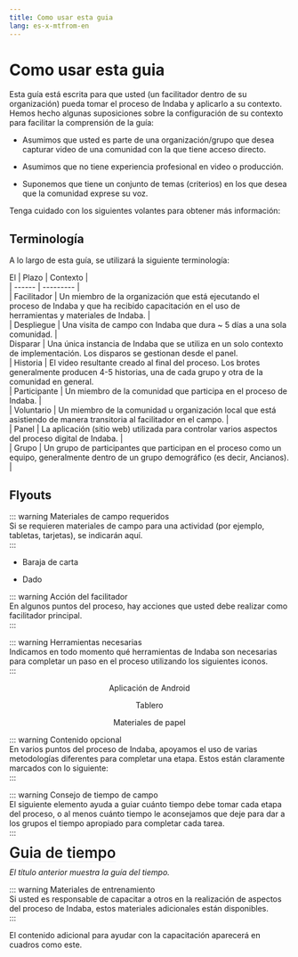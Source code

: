 ```yaml
---
title: Como usar esta guia
lang: es-x-mtfrom-en
---
```

<ReadTime/> 

<h1> Como usar esta guia </h1> 

<Leader> 

 Esta guía está escrita para que usted (un facilitador dentro de su organización) pueda tomar el proceso de Indaba y aplicarlo a su contexto. Hemos hecho algunas suposiciones sobre la configuración de su contexto para facilitar la comprensión de la guía:  

<ul><li> Asumimos que usted es parte de una organización/grupo que desea capturar video de una comunidad con la que tiene acceso directo. </li></ul> 
<ul><li> Asumimos que no tiene experiencia profesional en video o producción. </li></ul> 
<ul><li> Suponemos que tiene un conjunto de temas (criterios) en los que desea que la comunidad exprese su voz. </li></ul> 

 Tenga cuidado con los siguientes volantes para obtener más información:  

</Leader> 

<h2> Terminología </h2> 

 A lo largo de esta guía, se utilizará la siguiente terminología:  

 El | Plazo | Contexto |  
 | ------ | --------- |  
 | Facilitador | Un miembro de la organización que está ejecutando el proceso de Indaba y que ha recibido capacitación en el uso de herramientas y materiales de Indaba. |  
 | Despliegue | Una visita de campo con Indaba que dura ~ 5 días a una sola comunidad. |  
 Disparar | Una única instancia de Indaba que se utiliza en un solo contexto de implementación. Los disparos se gestionan desde el panel.  
 | Historia | El video resultante creado al final del proceso. Los brotes generalmente producen 4-5 historias, una de cada grupo y otra de la comunidad en general.  
 | Participante | Un miembro de la comunidad que participa en el proceso de Indaba. |  
 | Voluntario | Un miembro de la comunidad u organización local que está asistiendo de manera transitoria al facilitador en el campo. |  
 | Panel | La aplicación (sitio web) utilizada para controlar varios aspectos del proceso digital de Indaba. |  
 | Grupo | Un grupo de participantes que participan en el proceso como un equipo, generalmente dentro de un grupo demográfico (es decir, Ancianos). |  

<h2> Flyouts </h2> 

::: warning Materiales de campo requeridos  
 Si se requieren materiales de campo para una actividad (por ejemplo, tabletas, tarjetas), se indicarán aquí.  
:::  

<Materials title="Materiales" example="true"> 

<ul><li> Baraja de carta </li></ul> 
<ul><li> Dado </li></ul> 

</Materials> 

::: warning Acción del facilitador  
 En algunos puntos del proceso, hay acciones que usted debe realizar como facilitador principal.  
:::  

<AdminRole title="Acción del facilitador: acción del facilitador principal"/> 

::: warning Herramientas necesarias  
 Indicamos en todo momento qué herramientas de Indaba son necesarias para completar un paso en el proceso utilizando los siguientes iconos.  
:::  

<el-row type="flex" justify="space-around" > 

<el-col :span="8" style="text-align:center;"> 

<App> Aplicación de Android </App> 

</el-col> 
<el-col style="text-align:center;" :span="8"> 

<Dashboard> Tablero </Dashboard> 

</el-col> 
<el-col style="text-align:center;" :span="8"> 

<Paper> Materiales de papel </Paper> 

</el-col> 
</el-row> 

::: warning Contenido opcional  
 En varios puntos del proceso de Indaba, apoyamos el uso de varias metodologías diferentes para completar una etapa. Estos están claramente marcados con lo siguiente:  
:::  

<StepOptions title="Opciones: Traiga su propio proceso"/> 

::: warning Consejo de tiempo de campo  
 El siguiente elemento ayuda a guiar cuánto tiempo debe tomar cada etapa del proceso, o al menos cuánto tiempo le aconsejamos que deje para dar a los grupos el tiempo apropiado para completar cada tarea.  
:::  

<TimeGuide title="2-3 horas" style="font-size:1.65rem;border-bottom:1px solid #eaecef;font-weight: 600;margin:0;padding:0;line-height:1"> Guia de tiempo </TimeGuide> 

 <em>El título anterior muestra la guía del tiempo.</em>  

::: warning Materiales de entrenamiento  
 Si usted es responsable de capacitar a otros en la realización de aspectos del proceso de Indaba, estos materiales adicionales están disponibles.  
:::  

<TrainingMaterials title="Materiales de entrenamiento" example="true"> El contenido adicional para ayudar con la capacitación aparecerá en cuadros como este. </TrainingMaterials> 

